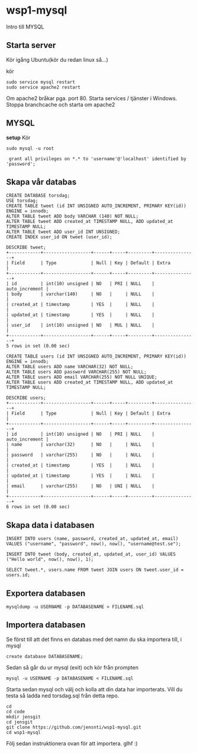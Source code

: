 # wsp1-mysql
Intro till MYSQL

## Starta server

Kör igång Ubuntu(kör du redan linux så...)

kör

    sudo service mysql restart
    sudo service apache2 restart
  
  
Om apache2 bråkar pga. port 80.
Starta services / tjänster i Windows.
Stoppa branchcache och starta om apache2

## MYSQL

**setup**
Kör

    sudo mysql -u root
    
     grant all privileges on *.* to 'username'@'localhost' identified by 'password';

## Skapa vår databas

    CREATE DATABASE torsdag;
    USE torsdag;
    CREATE TABLE tweet (id INT UNSIGNED AUTO_INCREMENT, PRIMARY KEY(id)) ENGINE = innodb;
    ALTER TABLE tweet ADD body VARCHAR (140) NOT NULL;
    ALTER TABLE tweet ADD created_at TIMESTAMP NULL, ADD updated_at TIMESTAMP NULL;
    ALTER TABLE tweet ADD user_id INT UNSIGNED;
    CREATE INDEX user_id ON tweet (user_id);

    DESCRIBE tweet;
    +------------+------------------+------+-----+---------+----------------+
    | Field      | Type             | Null | Key | Default | Extra          |
    +------------+------------------+------+-----+---------+----------------+
    | id         | int(10) unsigned | NO   | PRI | NULL    | auto_increment |
    | body       | varchar(140)     | NO   |     | NULL    |                |
    | created_at | timestamp        | YES  |     | NULL    |                |
    | updated_at | timestamp        | YES  |     | NULL    |                |
    | user_id    | int(10) unsigned | NO   | MUL | NULL    |                |
    +------------+------------------+------+-----+---------+----------------+ 
    5 rows in set (0.00 sec)

    CREATE TABLE users (id INT UNSIGNED AUTO_INCREMENT, PRIMARY KEY(id)) ENGINE = innodb;
    ALTER TABLE users ADD name VARCHAR(32) NOT NULL;
    ALTER TABLE users ADD password VARCHAR(255) NOT NULL;
    ALTER TABLE users ADD email VARCHAR(255) NOT NULL UNIQUE;
    ALTER TABLE users ADD created_at TIMESTAMP NULL, ADD updated_at TIMESTAMP NULL;

    DESCRIBE users;
    +------------+------------------+------+-----+---------+----------------+
    | Field      | Type             | Null | Key | Default | Extra          |
    +------------+------------------+------+-----+---------+----------------+
    | id         | int(10) unsigned | NO   | PRI | NULL    | auto_increment |
    | name       | varchar(32)      | NO   |     | NULL    |                |
    | password   | varchar(255)     | NO   |     | NULL    |                |
    | created_at | timestamp        | YES  |     | NULL    |                |
    | updated_at | timestamp        | YES  |     | NULL    |                |
    | email      | varchar(255)     | NO   | UNI | NULL    |                |
    +------------+------------------+------+-----+---------+----------------+
    6 rows in set (0.00 sec)

## Skapa data i databasen

    INSERT INTO users (name, password, created_at, updated_at, email) VALUES ("username", "password", now(), now(), "username@test.se");
    
    INSERT INTO tweet (body, created_at, updated_at, user_id) VALUES ("Hello world", now(), now(), 1);

    SELECT tweet.*, users.name FROM tweet JOIN users ON tweet.user_id = users.id;

## Exportera databasen

    mysqldump -u USERNAME -p DATABASENAME > FILENAME.sql

## Importera databasen

Se först till att det finns en databas med det namn du ska importera till, i mysql

    create database DATABASENAME;

Sedan så går du ur mysql (exit) och kör från prompten

    mysql -u USERNAME -p DATABASENAME < FILENAME.sql

Starta sedan mysql och välj och kolla att din data har importerats. Vill du testa så ladda ned torsdag.sql från detta repo.

    cd
    cd code
    mkdir jensgit
    cd jensgit
    git clone https://github.com/jensnti/wsp1-mysql.git
    cd wsp1-mysql

Följ sedan instruktionera ovan för att importera. glhf :)
